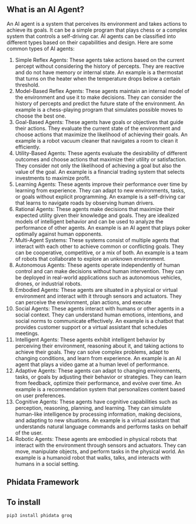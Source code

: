 ## What is an AI Agent?
An AI agent is a system that perceives its environment and takes actions to achieve its goals. It can be a simple program that plays chess or a complex system that controls a self-driving car. AI agents can be classified into different types based on their capabilities and design. Here are some common types of AI agents:
1. Simple Reflex Agents: These agents take actions based on the current percept without considering the history of percepts. They are reactive and do not have memory or internal state. An example is a thermostat that turns on the heater when the temperature drops below a certain threshold.
2. Model-Based Reflex Agents: These agents maintain an internal model of the environment and use it to make decisions. They can consider the history of percepts and predict the future state of the environment. An example is a chess-playing program that simulates possible moves to choose the best one.
3. Goal-Based Agents: These agents have goals or objectives that guide their actions. They evaluate the current state of the environment and choose actions that maximize the likelihood of achieving their goals. An example is a robot vacuum cleaner that navigates a room to clean it efficiently.
4. Utility-Based Agents: These agents evaluate the desirability of different outcomes and choose actions that maximize their utility or satisfaction. They consider not only the likelihood of achieving a goal but also the value of the goal. An example is a financial trading system that selects investments to maximize profit.
5. Learning Agents: These agents improve their performance over time by learning from experience. They can adapt to new environments, tasks, or goals without explicit programming. An example is a self-driving car that learns to navigate roads by observing human drivers.
6. Rational Agents: These agents make decisions that maximize their expected utility given their knowledge and goals. They are idealized models of intelligent behavior and can be used to analyze the performance of other agents. An example is an AI agent that plays poker optimally against human opponents.
7. Multi-Agent Systems: These systems consist of multiple agents that interact with each other to achieve common or conflicting goals. They can be cooperative, competitive, or a mix of both. An example is a team of robots that collaborate to explore an unknown environment.
8. Autonomous Agents: These agents operate independently of human control and can make decisions without human intervention. They can be deployed in real-world applications such as autonomous vehicles, drones, or industrial robots.
9. Embodied Agents: These agents are situated in a physical or virtual environment and interact with it through sensors and actuators. They can perceive the environment, plan actions, and execute
10. Social Agents: These agents interact with humans or other agents in a social context. They can understand human emotions, intentions, and social norms to communicate effectively. An example is a chatbot that provides customer support or a virtual assistant that schedules meetings.
11. Intelligent Agents: These agents exhibit intelligent behavior by perceiving their environment, reasoning about it, and taking actions to achieve their goals. They can solve complex problems, adapt to changing conditions, and learn from experience. An example is an AI agent that plays a video game at a human level of performance.
12. Adaptive Agents: These agents can adapt to changing environments, tasks, or goals by adjusting their behavior or strategies. They can learn from feedback, optimize their performance, and evolve over time. An example is a recommendation system that personalizes content based on user preferences.
13. Cognitive Agents: These agents have cognitive capabilities such as perception, reasoning, planning, and learning. They can simulate human-like intelligence by processing information, making decisions, and adapting to new situations. An example is a virtual assistant that understands natural language commands and performs tasks on behalf of the user.
14. Robotic Agents: These agents are embodied in physical robots that interact with the environment through sensors and actuators. They can move, manipulate objects, and perform tasks in the physical world. An example is a humanoid robot that walks, talks, and interacts with humans in a social setting.

## Phidata Framework

## To install
`pip3 install phidata groq`

